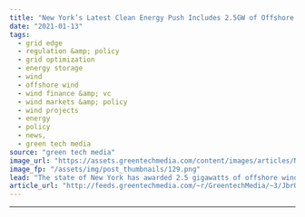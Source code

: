 ```yaml
---
title: "New York’s Latest Clean Energy Push Includes 2.5GW of Offshore Wind Contracts for Equinor and BP"
date: "2021-01-13"
tags: 
  - grid edge
  - regulation &amp; policy
  - grid optimization
  - energy storage
  - wind
  - offshore wind
  - wind finance &amp; vc
  - wind markets &amp; policy
  - wind projects
  - energy
  - policy
  - news,
  - green tech media
source: "green tech media"
image_url: "https://assets.greentechmedia.com/content/images/articles/New_York_Statue_of_Liberty_XL.jpg"
image_fp: "/assets/img/post_thumbnails/129.png"
lead: "The state of New York has awarded 2.5 gigawatts of offshore wind projects to developers Equinor and BP, the largest yet in the state’s massive offshore wind build-out and one of the single largest U.S. renewable energy contracts yet awarded. Wednesda ..."
article_url: "http://feeds.greentechmedia.com/~r/GreentechMedia/~3/JbrOQOsy2p4/new-yorks-new-green-push-includes-2.5gw-of-offshore-wind-contracts-for-equinor-and-bp"
---
```


---
